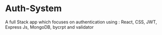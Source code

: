# Auth-System
A full Stack app which focuses on authentication using : React, CSS, JWT, Express Js, MongoDB, bycrpt and validator
